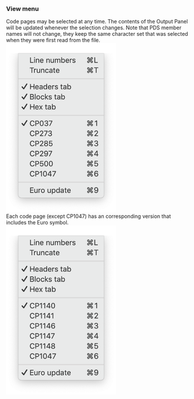 ### View menu
Code pages may be selected at any time. The contents of the Output Panel will be updated whenever the selection changes. Note that PDS member names will not change, they keep the same character set that was selected when they were first read from the file.   
<img src="xmit-view-menu-1.png" alt="view1" width="300"/>  
Each code page (except CP1047) has an corresponding version that includes the Euro symbol.  
<img src="xmit-view-menu-2.png" alt="view2" width="300"/>  

